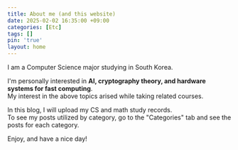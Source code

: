 ```yaml
---
title: About me (and this website)
date: 2025-02-02 16:35:00 +09:00
categories: [Etc]
tags: []
pin: 'true'
layout: home   
---
```

I am a Computer Science major studying in South Korea.

I'm personally interested in **AI, cryptography theory, and hardware systems for fast computing**.                         
My interest in the above topics arised while taking related courses.           
 
In this blog, I will upload my CS and math study records.            
To see my posts utilized by category, go to the "Categories" tab and see the posts for each category.            

Enjoy, and have a nice day!
